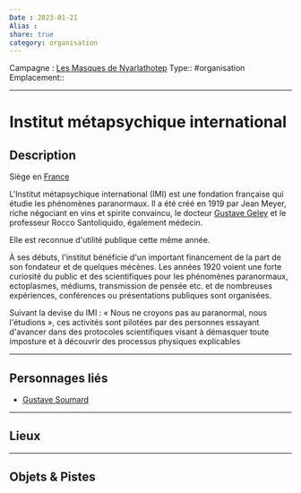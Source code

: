 ```yaml
---
Date : 2023-01-21
Alias :
share: true
category: organisation
---
```

Campagne : [Les Masques de Nyarlathotep](../Les%20Masques%20de%20Nyarlathotep.md)
Type:: #organisation
Emplacement:: 
***
# Institut métapsychique international

## Description

Siège en [France](France.md)

L'Institut métapsychique international (IMI) est une fondation française qui étudie les phénomènes paranormaux. Il a été créé en 1919 par Jean Meyer, riche négociant en vins et spirite convaincu, le docteur [Gustave Geley](Gustave%20Geley.md) et le professeur Rocco Santoliquido, également médecin.

Elle est reconnue d'utilité publique cette même année.

À ses débuts, l'institut bénéficie d'un important financement de la part de son fondateur et de quelques mécènes. Les années 1920 voient une forte curiosité du public et des scientifiques pour les phénomènes paranormaux, ectoplasmes, médiums, transmission de pensée etc. et de nombreuses expériences, conférences ou présentations publiques sont organisées.

Suivant la devise du IMI : « Nous ne croyons pas au paranormal, nous l'étudions », ces activités sont pilotées par des personnes essayant d'avancer dans des protocoles scientifiques visant à démasquer toute imposture et à découvrir des processus physiques explicables

***
## Personnages liés
- [Gustave Soumard](../../Gustave%20Soumard.md)


***
## Lieux

***
## Objets & Pistes

